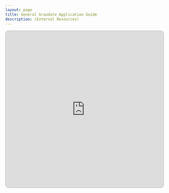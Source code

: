 ```yaml
---
layout: page
title: General Graudate Application Guide
description: (External Resources)
---
```


<block>
<iframe src="https://v2-embednotion.com/Graduate-Application-Guide-93118d26bd7845e2bb409380cbb773d9"></iframe>  <style>  iframe { width: 100%; height: 500px; border: 2px solid #ccc; border-radius: 10px; padding: none; }  </style>
</block>
